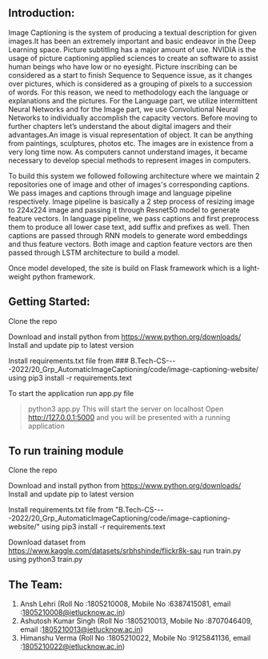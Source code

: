 ## Introduction:

Image Captioning is the system of producing a textual description for given images.It has been an extremely important and basic endeavor in the 
Deep Learning space. Picture subtitling has a major amount of use. NVIDIA is the usage of picture captioning applied sciences to create an software to assist human beings who have low or no eyesight.
Picture inscribing can be considered as a start to finish Sequence to Sequence issue, as it changes over pictures, which is considered as a grouping of pixels to a succession of words. For this reason, we need to methodology each the 
language or explanations and the pictures. For the Language part, we utilize intermittent Neural Networks and for the Image part, we use Convolutional Neural Networks to individually accomplish the capacity vectors.
Before moving to further chapters let’s understand the about digital imagers and their advantages.An image is visual representation of object. It can be anything from paintings, sculptures, photos etc. The images are in existence from a very 
long time now. As computers cannot understand images, it became necessary to develop special methods to represent images in computers.


To build this system we followed following architecture where we maintain 2 repositories one of image and other of images's corresponding captions.
We pass images and captions through image and language pipeline respectively. Image pipeline is basically a 2 step process of resizing image to 224x224 
image and passing it through Resnet50 model to generate feature vectors.
In language pipeline, we pass captions and first preprocess them to produce all lower case text, add suffix and prefixes as well. Then captions are passed through
RNN models to generate word embeddings and thus feature vectors.
Both image and caption feature vectors are then passed through LSTM architecture to build a model.

Once model developed, the site is build on Flask framework which is a light-weight python framework.



## Getting Started:
Clone the repo

Download and install python from https://www.python.org/downloads/
Install and update pip to latest version

Install requirements.txt file from ### B.Tech-CS----2022/20_Grp_AutomaticImageCaptioning/code/image-captioning-website/ 
using pip3 install -r requirements.text

To start the application run app.py file
>python3 app.py
This will start the server on localhost
Open http://127.0.0.1:5000 and you will be presented with a running application



## To run training module
Clone the repo

Download and install python from https://www.python.org/downloads/
Install and update pip to latest version

Install requirements.txt file from "B.Tech-CS----2022/20_Grp_AutomaticImageCaptioning/code/image-captioning-website/" using 
pip3 install -r requirements.text

Download dataset from https://www.kaggle.com/datasets/srbhshinde/flickr8k-sau
run train.py using 
python3 train.py


## The Team:
1. Ansh Lehri (Roll No :1805210008, Mobile No :6387415081, email :1805210008@ietlucknow.ac.in)
2. Ashutosh Kumar Singh (Roll No :1805210013, Mobile No :8707046409, email :1805210013@ietlucknow.ac.in)
3. Himanshu Verma (Roll No :1805210022, Mobile No :9125841136, email :1805210022@ietlucknow.ac.in)

